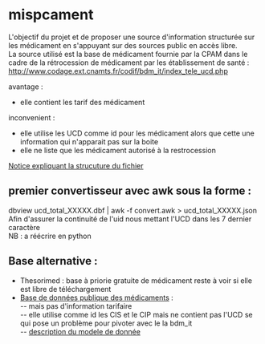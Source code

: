 # mispcament
L'objectif du projet et de proposer une source d'information structurée sur les médicament en s'appuyant sur des sources public en accès libre.<BR>
La source utilisé est la base de médicament fournie par la CPAM dans le cadre de la rétrocession de médicament par les établissement de santé :<BR>
http://www.codage.ext.cnamts.fr/codif/bdm_it/index_tele_ucd.php

avantage :<BR>
- elle contient les tarif des médicament

inconvenient : <BR>
- elle utilise les UCD comme id pour les médicament alors que cette une information qui n'apparait pas sur la boite<BR>
- elle ne liste que les médicament autorisé à la restrocession

[Notice expliquant la strucuture du fichier](http://www.codage.ext.cnamts.fr/f_mediam/fo/bdm_it/lisez_moi.pdf)

## premier convertisseur avec awk sous la forme :<BR>
dbview ucd_total_XXXXX.dbf | awk -f convert.awk > ucd_total_XXXXX.json <BR>
Afin d'assurer la continuité de l'uid nous mettant l'UCD dans les 7 dernier caractère <BR>
NB : a réécrire en python

## Base alternative :<BR>
- Thesorimed : base à priorie gratuite de médicament reste à voir si elle est libre de téléchargement<BR>
- [Base de données publique des médicaments](https://base-donnees-publique.medicaments.gouv.fr/telechargement.php) :<BR>
-- mais pas d'information tarifaire<BR>
-- elle utilise comme id les CIS et le CIP mais ne contient pas l'UCD se qui pose un problème pour pivoter avec le la bdm_it<BR>
-- [description du modele de donnée](https://base-donnees-publique.medicaments.gouv.fr/docs/Contenu_et_format_des_fichiers_telechargeables_dans_la_BDM_v1.pdf)

